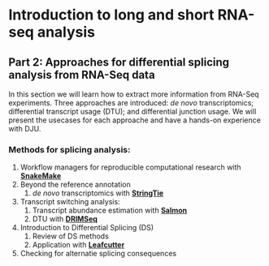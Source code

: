 # Introduction to long and short RNA-seq analysis 

## Part 2: Approaches for differential splicing analysis from RNA-Seq data

In this section we will learn how to extract more information from RNA-Seq experiments. Three approaches are introduced:  *de novo* transcriptomics; differential transcript usage (DTU); and differential junction usage. We will present the usecases for each approache and have a hands-on experience with DJU. 

### Methods for splicing analysis:

1. Workflow managers for reproducible computational research with [**SnakeMake**](https://github.com/snakemake/snakemake)
1. Beyond the reference annotation
	1. *de novo* transcriptomics with [**StringTie**](https://github.com/gpertea/stringtie)
1. Transcript switching analysis:
	1. Transcript abundance estimation with [**Salmon**](https://github.com/COMBINE-lab/salmon)
	1. DTU with [**DRIMSeq**](https://github.com/gosianow/DRIMSeq)
1. Introduction to Differential Splicing (DS)
	1. Review of DS methods
	1. Application with [**Leafcutter**](https://github.com/davidaknowles/leafcutter) 
1. Checking for alternatie splicing consequences